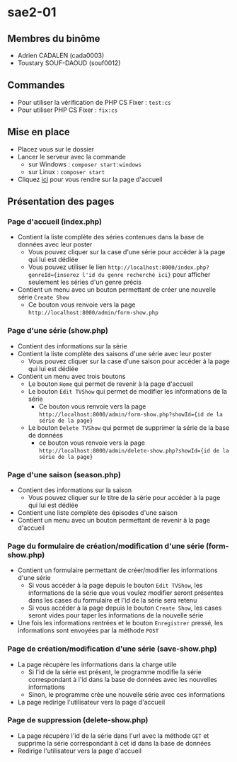 # sae2-01

## Membres du binôme
* Adrien CADALEN (cada0003)
* Toustary SOUF-DAOUD (souf0012)

## Commandes
* Pour utiliser la vérification de PHP CS Fixer : `test:cs`
* Pour utiliser PHP CS Fixer : `fix:cs`

## Mise en place
* Placez vous sur le dossier 
* Lancer le serveur avec la commande
  * sur Windows : `composer start:windows`
  * sur Linux : `composer start`
* Cliquez [ici](http://localhost:8000/) pour vous rendre sur la page d'accueil

## Présentation des pages
### Page d'accueil (index.php)
* Contient la liste complète des séries contenues dans la base de données avec leur poster
  * Vous pouvez cliquer sur la case d'une série pour accéder à la page qui lui est dédiée
  * Vous pouvez utiliser le lien `http://localhost:8000/index.php?genreId={inserez l'id du genre recherché ici}` pour afficher seulement les séries d'un genre précis
* Contient un menu avec un bouton permettant de créer une nouvelle série `Create Show`
  * Ce bouton vous renvoie vers la page `http://localhost:8000/admin/form-show.php`
### Page d'une série (show.php)
* Contient des informations sur la série
* Contient la liste complète des saisons d'une série avec leur poster
  * Vous pouvez cliquer sur la case d'une saison pour accéder à la page qui lui est dédiée
* Contient un menu avec trois boutons
  * Le bouton `Home` qui permet de revenir à la page d'accueil
  * Le bouton `Edit TVShow` qui permet de modifier les informations de la série
    * Ce bouton vous renvoie vers la page `http://localhost:8000/admin/form-show.php?showId={id de la série de la page}`
  * Le bouton `Delete TVShow` qui permet de supprimer la série de la base de données 
    * ce bouton vous renvoie vers la page `http://localhost:8000/admin/delete-show.php?showId={id de la série de la page}`
### Page d'une saison (season.php)
* Contient des informations sur la saison
  * Vous pouvez cliquer sur le titre de la série pour accéder à la page qui lui est dédiée
* Contient une liste complète des épisodes d'une saison
* Contient un menu avec un bouton permettant de revenir à la page d'accueil
### Page du formulaire de création/modification d'une série (form-show.php)
* Contient un formulaire permettant de créer/modifier les informations d'une série
  * Si vous accéder à la page depuis le bouton `Edit TVShow`, les informations de la série que vous voulez modifier seront présentes dans les cases du formulaire et l'id de la série sera retenu
  * Si vous accéder à la page depuis le bouton `Create Show`, les cases seront vides pour taper les informations de la nouvelle série
* Une fois les informations rentrées et le bouton `Enregistrer` pressé, les informations sont envoyées par la méthode `POST` 
### Page de création/modification d'une série (save-show.php)
* La page récupère les informations dans la charge utile
  * Si l'id de la série est présent, le programme modifie la série correspondant à l'id dans la base de données avec les nouvelles informations
  * Sinon, le programme crée une nouvelle série avec ces informations
* La page redirige l'utilisateur vers la page d'accueil
### Page de suppression (delete-show.php)
* La page récupère l'id de la série dans l'url avec la méthode `GET` et supprime la série correspondant à cet id dans la base de données
* Redirige l'utilisateur vers la page d'accueil 